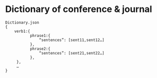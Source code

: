 # Dictionary of conference & journal

<pre><code>Dictionary.json
{
    verb1:{
           phrase1:{
               “sentences”: [sent11,sent12…]
           },
           phrase2:{
               “sentences”: [sent21,sent22…]
           },
     },
     …
}
</code></pre>
